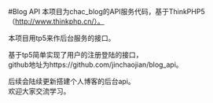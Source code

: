 #Blog API
本项目为chac_blog的API服务代码，基于ThinkPHP5（http://www.thinkphp.cn/）。

本项目用tp5来作后台服务的接口。

基于tp5简单实现了用户的注册登陆的接口，  
github地址为https://github.com/jinchaojian/blog_api。

后续会陆续更新搭建个人博客的后台api。  
欢迎大家交流学习。